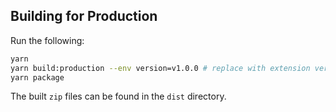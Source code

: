 ## Building for Production

Run the following:

```bash
yarn
yarn build:production --env version=v1.0.0 # replace with extension version
yarn package
```

The built `zip` files can be found in the `dist` directory.
